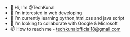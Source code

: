- 👋 Hi, I’m @TechKunal 
- 👀 I’m interested in web developing 
- 🌱 I’m currently learning python,html,css and java script
- 💞️ I’m looking to collaborate with Google & Microsoft
- 📫 How to reach me - techkunalofficial18@gmail.com

<!---
TechKunal/TechKunal is a ✨ special ✨ repository because its `README.md` (this file) appears on your GitHub profile.
You can click the Preview link to take a look at your changes.
--->
